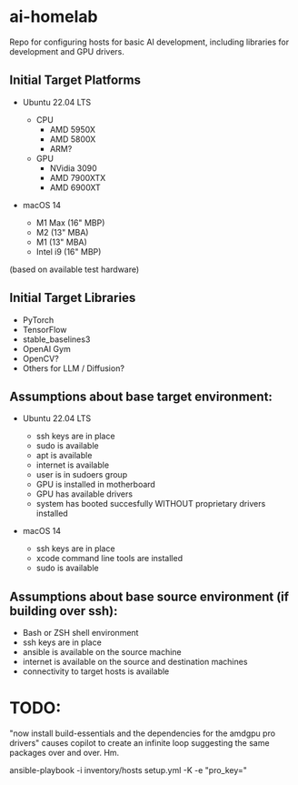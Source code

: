# ai-homelab
Repo for configuring hosts for basic AI development, including libraries for development and GPU drivers.

## Initial Target Platforms
- Ubuntu 22.04 LTS
    - CPU
        - AMD 5950X
        - AMD 5800X
        - ARM?
    - GPU
        - NVidia 3090
        - AMD 7900XTX
        - AMD 6900XT


- macOS 14
    - M1 Max (16" MBP)
    - M2 (13" MBA)
    - M1 (13" MBA)
    - Intel i9 (16" MBP)

(based on available test hardware)

## Initial Target Libraries
- PyTorch
- TensorFlow
- stable_baselines3
- OpenAI Gym
- OpenCV?
- Others for LLM / Diffusion?


## Assumptions about base target environment:
- Ubuntu 22.04 LTS
    - ssh keys are in place
    - sudo is available
    - apt is available
    - internet is available
    - user is in sudoers group
    - GPU is installed in motherboard
    - GPU has available drivers
    - system has booted succesfully WITHOUT proprietary drivers installed

- macOS 14
    - ssh keys are in place
    - xcode command line tools are installed
    - sudo is available

## Assumptions about base source environment (if building over ssh):
- Bash or ZSH shell environment
- ssh keys are in place
- ansible is available on the source machine
- internet is available on the source and destination machines
- connectivity to target hosts is available


# TODO:
"now install build-essentials and the dependencies for the amdgpu pro drivers" causes copilot to create an infinite loop suggesting the same packages over and over. Hm.


ansible-playbook -i inventory/hosts setup.yml -K -e "pro_key=<some long key>"